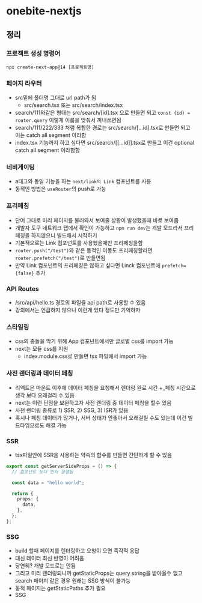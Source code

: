 # onebite-nextjs

## 정리

### 프로젝트 생성 명령어

```shell
npx create-next-app@14 [프로젝트명]
```

### 페이지 라우터

- src밑에 폴더명 그대로 url path가 됨
  - src/search.tsx 또는 src/search/index.tsx
- search/111와같은 형태는 src/search/[id].tsx 으로 만들면 되고 ```const {id} = router.query``` 이렇게 이름을 맞춰서 꺼내쓰면됨
- search/111/222/333 처럼 복합한 경로는 src/search/[...id].tsx로 만들면 되고 이는 catch all segment 이라함
- index.tsx 기능까지 하고 싶다면 src/search/[[...id]].tsx로 만들고 이건 optional catch all segment 이라함함

### 네비게이팅

- a태그와 동일 기능을 하는 ```next/link의 Link``` 컴포넌트를 사용
- 동적인 방법은 ```useRouter```의 push로 가능

### 프리페칭

- 단어 그대로 미리 페이지를 불러와서 보여줄 상황이 발생했을때 바로 보여줌
- 개발자 도구 네트워크 탭에서 확인이 가능하고 ```npm run dev```는 개발 모드라서 프리페칭을 하지않으니 빌드해서 시작하기
- 기본적으로는 Link 컴포넌트를 사용했을때만 프리페칭을함
- ```router.push("/test")```와 같은 동적인 이동도 프리페칭할라면 ```router.prefetch("/test")```로 만들면됨
- 만약 Link 컴포넌트의 프리페칭은 않하고 싶다면 Linck 컴포넌트에 ```prefetch={false}``` 추가

### API Routes

- /src/api/hello.ts 경로의 파일을 api path로 사용할 수 있음
- 강의에서는 언급하지 않으니 이런게 있다 정도만 기억하자

### 스타일링

- css의 충돌을 막기 위해 App 컴포넌트에서만 글로벌 css를 import 가능
- next는 모듈 css를 지원
  - index.module.css로 만들면 tsx 파일에서 import 가능

### 사전 렌더링과 데이터 페칭

- 리액트은 마운트 이후에 데이터 페칭을 요청해서 렌더링 완료 시간 +_페칭 시간으로 생각 보다 오래걸리 수 있음
- next는 이런 단점을 보완하고자 사전 렌더링 중 데이터 페칭을 할수 있음
- 사전 렌더링 종류로 1) SSR, 2) SSG, 3) ISR가 있음
- 혹시나 페칭 데이터가 많거나, 서버 상태가 안좋아서 오래걸릴 수도 있는데 이건 빌드타임으로도 해결 가능

### SSR

- tsx파일안에 SSR을 사용하는 약속의 함수를 만들면 간단하게 할 수 있음

```typescript
export const getServerSideProps = () => {
  // 컴포넌트 보다 먼저 실행됨

  const data = "hello world";

  return {
    props: {
      data,
    },
  };
};
```

### SSG

- build 할때 페이지를 렌더링하고 요청이 오면 즉각적 응답
- 대신 데이터 최신 반영이 어려움
- 당연히? 개발 모드로는 안됨
- 그리고 미리 렌더링되니까 getStaticProps는 query string을 받아올수 없고 search 페이지 같은 경우 원래는 SSG 방식이 불가능
- 동적 페이지는 getStaticPaths 추가 필요
- SSG
